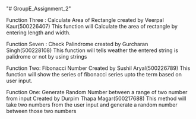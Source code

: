 "# GroupE_Assignment_2"

Function Three : Calculate Area of Rectangle
created by Veerpal Kaur(500226407)
This function will Calculate the area of rectangle by entering length and width.

Function Seven : Check Palindrome
created by Gurcharan Singh(500228108)
This function will tells weather the entered string is palidrome or not by using strings

Function Two: Fibonacci Number
Created by Sushil Aryal(500226789)
This function will show the series of fibonacci series upto the term based on user input.

Function One: Generate Random Number between a range of two number from input
Created by Durpim Thapa Magar(500217688)
This method will take two numbers from the user input and generate a random number between those two numbers
